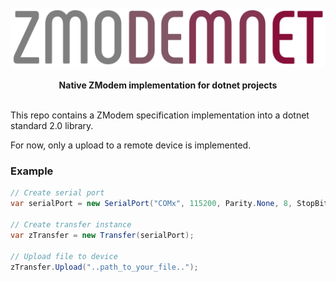 <br />
<div style="text-align:center">
  <img alt="ZModemNet" src="./docs/assets/logo_cropped.png">
</div>

<br />

<div align="center">
  <strong>
  Native ZModem implementation for dotnet projects
  </strong>
  <br />
</div>

<br />

This repo contains a ZModem specification implementation into a dotnet standard 2.0 library.

For now, only a upload to a remote device is implemented.

### Example

```c#
// Create serial port
var serialPort = new SerialPort("COMx", 115200, Parity.None, 8, StopBits.One);

// Create transfer instance
var zTransfer = new Transfer(serialPort);

// Upload file to device
zTransfer.Upload("..path_to_your_file..");
```
